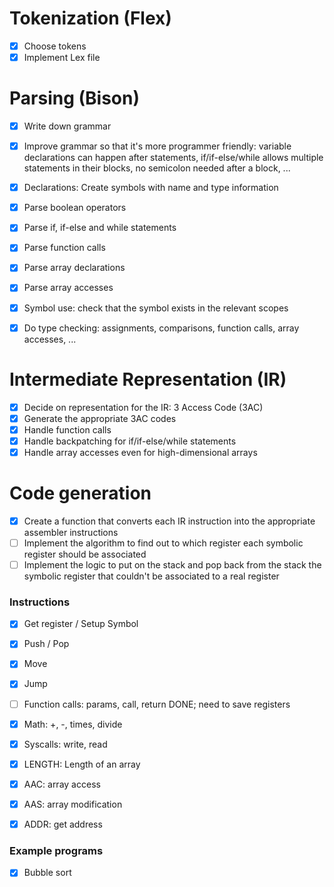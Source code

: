 # Tokenization (Flex)

- [x] Choose tokens
- [x] Implement Lex file

# Parsing (Bison)

- [x] Write down grammar
- [x] Improve grammar so that it's more programmer friendly: variable declarations can happen after statements, if/if-else/while allows multiple statements in their blocks, no semicolon needed after a block, ...
- [x] Declarations: Create symbols with name and type information
- [x] Parse boolean operators
- [x] Parse if, if-else and while statements
- [x] Parse function calls
- [x] Parse array declarations
- [x] Parse array accesses
- [x] Symbol use: check that the symbol exists in the relevant scopes
- [x] Do type checking: assignments, comparisons, function calls, array accesses, ...


# Intermediate Representation (IR)

- [x] Decide on representation for the IR: 3 Access Code (3AC)
- [x] Generate the appropriate 3AC codes
- [x] Handle function calls
- [x] Handle backpatching for if/if-else/while statements
- [x] Handle array accesses even for high-dimensional arrays

# Code generation

- [x] Create a function that converts each IR instruction into the appropriate assembler instructions 
- [ ] Implement the algorithm to find out to which register each symbolic register should be associated
- [ ] Implement the logic to put on the stack and pop back from the stack the symbolic register that couldn't be associated to a real register

### Instructions

- [x] Get register / Setup Symbol
- [x] Push / Pop
- [x] Move
- [x] Jump
- [ ] Function calls: params, call, return DONE; need to save registers
- [x] Math: +, -, times, divide
- [x] Syscalls: write, read 
- [x] LENGTH: Length of an array
- [x] AAC: array access
- [x] AAS: array modification
- [x] ADDR: get address


### Example programs

- [x] Bubble sort

